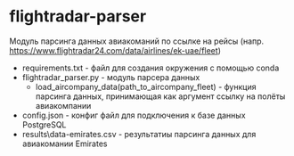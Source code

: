 # flightradar-parser

Модуль парсинга данных авиакоманий по ссылке на рейсы (напр. https://www.flightradar24.com/data/airlines/ek-uae/fleet)

* requirements.txt - файл для создания окружения с помощью conda
* flightradar_parser.py - модуль парсера данных
    * load_aircompany_data(path_to_aircompany_fleet) - функция парсинга данных, принимающая как аргумент ссылку на полёты авиакомпании
* config.json - конфиг файл для подключения к базе данных PostgreSQL
* results\data-emirates.csv - результатиы парсинга данных для авиакомании Emirates